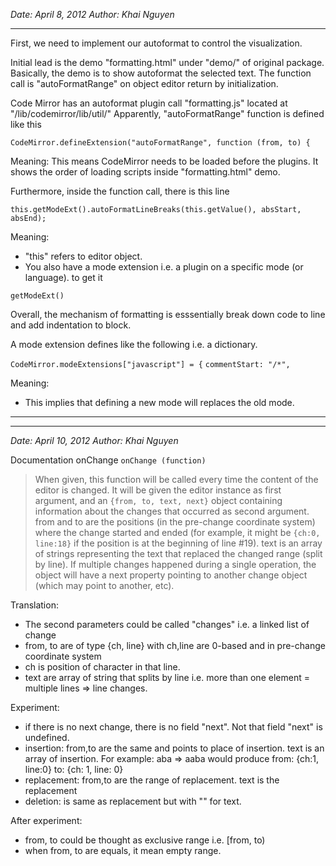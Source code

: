 *Date: April 8, 2012*
*Author: Khai Nguyen*
* * *

First, we need to implement our autoformat to control the visualization.

Initial lead is the demo "formatting.html" under "demo/" of original package.
Basically, the demo is to show autoformat the selected text.
The function call is "autoFormatRange" on object editor return by initialization.

Code Mirror has an autoformat plugin call "formatting.js" located at "/lib/codemirror/lib/util/"
Apparently, "autoFormatRange" function is defined like this

`CodeMirror.defineExtension("autoFormatRange", function (from, to) {`

Meaning:
This means CodeMirror needs to be loaded before the plugins. It shows
the order of loading scripts inside "formatting.html" demo.

Furthermore, inside the function call, there is this line

`this.getModeExt().autoFormatLineBreaks(this.getValue(), absStart, absEnd);`

Meaning:

+ "this" refers to editor object.
+ You also have a mode extension i.e. a plugin on a specific mode (or language). to get it

`getModeExt()`

Overall, the mechanism of formatting is esssentially break down code
to line and add indentation to block.

A mode extension defines like the following i.e. a dictionary.

`CodeMirror.modeExtensions["javascript"] = {`
`commentStart: "/*",`

Meaning:
+ This implies that defining a new mode will replaces the old mode.

* * *
* * *

*Date: April 10, 2012*
*Author: Khai Nguyen*

Documentation onChange
`onChange (function)`
> When given, this function will be called every time the content of the editor is changed. 
> It will be given the editor instance as first argument, and an `{from, to, text, next}` object 
> containing information about the changes that occurred as second argument. from and to are the 
> positions (in the pre-change coordinate system) where the change started and ended (for example, 
> it might be `{ch:0, line:18}` if the position is at the beginning of line #19). text is an array of 
> strings representing the text that replaced the changed range (split by line). If multiple changes 
> happened during a single operation, the object will have a next property pointing to another change 
> object (which may point to another, etc).

Translation:
+ The second parameters could be called "changes" i.e. a linked list of change
+ from, to are of type {ch, line} with ch,line are 0-based and in pre-change coordinate system
+ ch is position of character in that line.
+ text are array of string that splits by line i.e. more than one element = multiple lines => line changes.

Experiment:
+ if there is no next change, there is no field "next". Not that field "next" is undefined.
+ insertion: from,to are the same and points to place of insertion. text is an array of insertion. For example: aba => aaba would produce from: {ch:1, line:0} to: {ch: 1, line: 0} 
+ replacement: from,to are the range of replacement. text is the replacement
+ deletion: is same as replacement but with "" for text.

After experiment:
+ from, to could be thought as exclusive range i.e. [from, to)
+ when from, to are equals, it mean empty range.
